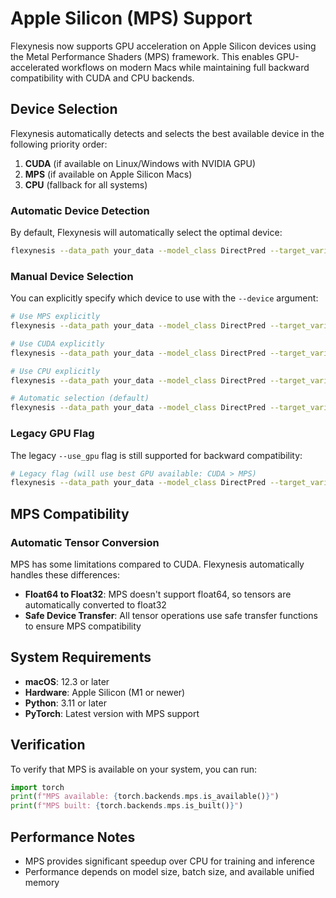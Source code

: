 # Apple Silicon (MPS) Support

Flexynesis now supports GPU acceleration on Apple Silicon devices using the Metal Performance Shaders (MPS) framework. This enables GPU-accelerated workflows on modern Macs while maintaining full backward compatibility with CUDA and CPU backends.

## Device Selection

Flexynesis automatically detects and selects the best available device in the following priority order:

1. **CUDA** (if available on Linux/Windows with NVIDIA GPU)
2. **MPS** (if available on Apple Silicon Macs)  
3. **CPU** (fallback for all systems)

### Automatic Device Detection

By default, Flexynesis will automatically select the optimal device:

```bash
flexynesis --data_path your_data --model_class DirectPred --target_variables your_target
```

### Manual Device Selection

You can explicitly specify which device to use with the `--device` argument:

```bash
# Use MPS explicitly
flexynesis --data_path your_data --model_class DirectPred --target_variables your_target --device mps

# Use CUDA explicitly  
flexynesis --data_path your_data --model_class DirectPred --target_variables your_target --device cuda

# Use CPU explicitly
flexynesis --data_path your_data --model_class DirectPred --target_variables your_target --device cpu

# Automatic selection (default)
flexynesis --data_path your_data --model_class DirectPred --target_variables your_target --device auto
```

### Legacy GPU Flag

The legacy `--use_gpu` flag is still supported for backward compatibility:

```bash
# Legacy flag (will use best GPU available: CUDA > MPS)
flexynesis --data_path your_data --model_class DirectPred --target_variables your_target --use_gpu
```

## MPS Compatibility

### Automatic Tensor Conversion

MPS has some limitations compared to CUDA. Flexynesis automatically handles these differences:

- **Float64 to Float32**: MPS doesn't support float64, so tensors are automatically converted to float32
- **Safe Device Transfer**: All tensor operations use safe transfer functions to ensure MPS compatibility

## System Requirements

- **macOS**: 12.3 or later
- **Hardware**: Apple Silicon (M1 or newer)
- **Python**: 3.11 or later
- **PyTorch**: Latest version with MPS support

## Verification

To verify that MPS is available on your system, you can run:

```python
import torch
print(f"MPS available: {torch.backends.mps.is_available()}")
print(f"MPS built: {torch.backends.mps.is_built()}")
```

## Performance Notes

- MPS provides significant speedup over CPU for training and inference
- Performance depends on model size, batch size, and available unified memory
